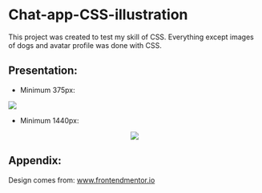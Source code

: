 # Chat-app-CSS-illustration

This project was created to test my skill of CSS. Everything except images of dogs and avatar profile was done with CSS.


## Presentation:

* Minimum 375px:
<p align="left"><img src="https://user-images.githubusercontent.com/62474258/188392586-a784f623-5ea4-4ac0-bc11-e6c3215514f8.gif"/></p>

* Minimum 1440px:
<p align="center"><img src="https://user-images.githubusercontent.com/62474258/188399274-4d30a067-3034-4d24-967a-ecdc5e9fe836.png"/></p>

## Appendix:

Design comes from: www.frontendmentor.io
